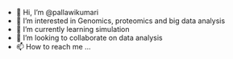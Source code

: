 - 👋 Hi, I’m @pallawikumari
- 👀 I’m interested in Genomics, proteomics and big data analysis
- 🌱 I’m currently learning simulation
- 💞️ I’m looking to collaborate on data analysis
- 📫 How to reach me ...

<!---
pallawikumari/pallawikumari is a ✨ special ✨ repository because its `README.md` (this file) appears on your GitHub profile.
You can click the Preview link to take a look at your changes.
--->
